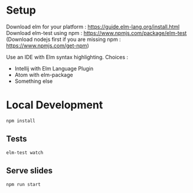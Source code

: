# Setup
Download elm for your platform : https://guide.elm-lang.org/install.html
Download elm-test using npm : https://www.npmjs.com/package/elm-test
(Download nodejs first if you are missing npm : https://www.npmjs.com/get-npm)

Use an IDE with Elm syntax highlighting. Choices :
- Intellij with Elm Language Plugin
- Atom with elm-package
- Something else

# Local Development

    npm install

## Tests
    elm-test watch

## Serve slides
    npm run start
